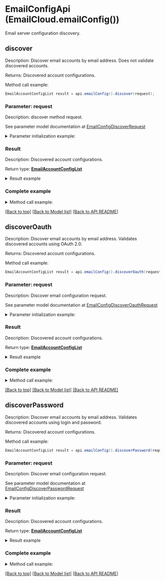 # EmailConfigApi (EmailCloud.emailConfig())

Email server configuration discovery.

<a name="discover"></a>
## discover

Description: Discover email accounts by email address. Does not validate discovered accounts.             

Returns: Discovered account configurations.

Method call example:
```java
EmailAccountConfigList result = api.emailConfig().discover(request);
```


### Parameter: request

Description: discover method request.

See parameter model documentation at [EmailConfigDiscoverRequest](EmailConfigDiscoverRequest.md)

<details>
    <summary>Parameter initialization example:</summary>

```java
EmailConfigDiscoverRequest request = Models.emailConfigDiscoverRequest()
    .build();
```

</details>

### Result

Description: Discovered account configurations.

Return type: [**EmailAccountConfigList**](EmailAccountConfigList.md)

<details>
    <summary>Result example</summary>

```java
result = Models.emailAccountConfigList()
    .value(Arrays.<EmailAccountConfig>asList(
        Models.emailAccountConfig()
            .displayName("Google Mail")
            .host("imap.gmail.com")
            .port(993)
            .socketType("SSLAuto")
            .authenticationTypes(Arrays.<AuthenticationType>asList(
                "PasswordCleartext",
                "OAuth2"))
            .extraInfo(Arrays.<NameValuePair>asList(
                Models.nameValuePair()
                    .name("Enable: You need to enable IMAP access")
                    .value("https://mail.google.com/mail/?ui=2&shva=1#settings/fwdandpop")
                    .build()))
            .build(),
        Models.emailAccountConfig()
            .displayName("Google Mail")
            .protocolType("SMTP")
            .host("smtp.gmail.com")
            .port(465)
            .socketType("SSLAuto")
            .authenticationTypes(Arrays.<AuthenticationType>asList(
                "PasswordCleartext",
                "OAuth2"))
            .extraInfo(Arrays.<NameValuePair>asList(
                Models.nameValuePair()
                    .name("Enable: You need to enable IMAP access")
                    .value("https://mail.google.com/mail/?ui=2&shva=1#settings/fwdandpop")
                    .build()))
            .build(),
        Models.emailAccountConfig()
            .displayName("Google Mail")
            .protocolType("POP3")
            .host("pop.gmail.com")
            .port(995)
            .socketType("SSLAuto")
            .authenticationTypes(Arrays.<AuthenticationType>asList(
                "PasswordCleartext",
                "OAuth2"))
            .extraInfo(Arrays.<NameValuePair>asList(
                Models.nameValuePair()
                    .name("Enable: You need to enable IMAP access")
                    .value("https://mail.google.com/mail/?ui=2&shva=1#settings/fwdandpop")
                    .build()))
            .build()))
    .build();
```
</details>

### Complete example

<details>
    <summary>Method call example:</summary>

```java
EmailCloud api = new EmailCloud(appKey, appSid);

// Prepare parameters:
EmailConfigDiscoverRequest request = Models.emailConfigDiscoverRequest()
    .build();

// Call method:
EmailAccountConfigList result = api.emailConfig().discover(request);

// Result example:
result = Models.emailAccountConfigList()
    .value(Arrays.<EmailAccountConfig>asList(
        Models.emailAccountConfig()
            .displayName("Google Mail")
            .host("imap.gmail.com")
            .port(993)
            .socketType("SSLAuto")
            .authenticationTypes(Arrays.<AuthenticationType>asList(
                "PasswordCleartext",
                "OAuth2"))
            .extraInfo(Arrays.<NameValuePair>asList(
                Models.nameValuePair()
                    .name("Enable: You need to enable IMAP access")
                    .value("https://mail.google.com/mail/?ui=2&shva=1#settings/fwdandpop")
                    .build()))
            .build(),
        Models.emailAccountConfig()
            .displayName("Google Mail")
            .protocolType("SMTP")
            .host("smtp.gmail.com")
            .port(465)
            .socketType("SSLAuto")
            .authenticationTypes(Arrays.<AuthenticationType>asList(
                "PasswordCleartext",
                "OAuth2"))
            .extraInfo(Arrays.<NameValuePair>asList(
                Models.nameValuePair()
                    .name("Enable: You need to enable IMAP access")
                    .value("https://mail.google.com/mail/?ui=2&shva=1#settings/fwdandpop")
                    .build()))
            .build(),
        Models.emailAccountConfig()
            .displayName("Google Mail")
            .protocolType("POP3")
            .host("pop.gmail.com")
            .port(995)
            .socketType("SSLAuto")
            .authenticationTypes(Arrays.<AuthenticationType>asList(
                "PasswordCleartext",
                "OAuth2"))
            .extraInfo(Arrays.<NameValuePair>asList(
                Models.nameValuePair()
                    .name("Enable: You need to enable IMAP access")
                    .value("https://mail.google.com/mail/?ui=2&shva=1#settings/fwdandpop")
                    .build()))
            .build()))
    .build();
```

</details>

[[Back to top]](#) [[Back to Model list]](Models.md) [[Back to API README]](README.md)

<a name="discoverOauth"></a>
## discoverOauth

Description: Discover email accounts by email address. Validates discovered accounts using OAuth 2.0.             

Returns: Discovered account configurations.

Method call example:
```java
EmailAccountConfigList result = api.emailConfig().discoverOauth(request);
```

### Parameter: request

Description: Discover email configuration request.

See parameter model documentation at [EmailConfigDiscoverOauthRequest](EmailConfigDiscoverOauthRequest.md)

<details>
    <summary>Parameter initialization example:</summary>
    
```java
EmailConfigDiscoverOauthRequest request = Models.emailConfigDiscoverOauthRequest()
    .clientId("ClientId")
    .clientSecret("ClientSecret")
    .refreshToken("RefreshToken")
    .address("example@aspose.com")
    .fastProcessing(true)
    .build();
```

</details>


### Result

Description: Discovered account configurations.

Return type: [**EmailAccountConfigList**](EmailAccountConfigList.md)

<details>
    <summary>Result example</summary>

```java
result = Models.emailAccountConfigList()
    .value(Arrays.<EmailAccountConfig>asList(
        Models.emailAccountConfig()
            .displayName("Google Mail")
            .host("imap.gmail.com")
            .port(993)
            .socketType("SSLAuto")
            .authenticationTypes(Arrays.<AuthenticationType>asList(
                "PasswordCleartext",
                "OAuth2"))
            .extraInfo(Arrays.<NameValuePair>asList(
                Models.nameValuePair()
                    .name("Enable: You need to enable IMAP access")
                    .value("https://mail.google.com/mail/?ui=2&shva=1#settings/fwdandpop")
                    .build()))
            .build(),
        Models.emailAccountConfig()
            .displayName("Google Mail")
            .protocolType("SMTP")
            .host("smtp.gmail.com")
            .port(465)
            .socketType("SSLAuto")
            .authenticationTypes(Arrays.<AuthenticationType>asList(
                "PasswordCleartext",
                "OAuth2"))
            .extraInfo(Arrays.<NameValuePair>asList(
                Models.nameValuePair()
                    .name("Enable: You need to enable IMAP access")
                    .value("https://mail.google.com/mail/?ui=2&shva=1#settings/fwdandpop")
                    .build()))
            .build(),
        Models.emailAccountConfig()
            .displayName("Google Mail")
            .protocolType("POP3")
            .host("pop.gmail.com")
            .port(995)
            .socketType("SSLAuto")
            .authenticationTypes(Arrays.<AuthenticationType>asList(
                "PasswordCleartext",
                "OAuth2"))
            .extraInfo(Arrays.<NameValuePair>asList(
                Models.nameValuePair()
                    .name("Enable: You need to enable IMAP access")
                    .value("https://mail.google.com/mail/?ui=2&shva=1#settings/fwdandpop")
                    .build()))
            .build()))
    .build();
```
</details>

### Complete example

<details>
    <summary>Method call example:</summary>

```java
EmailCloud api = new EmailCloud(appKey, appSid);

// Prepare parameters:
EmailConfigDiscoverOauthRequest request = Models.emailConfigDiscoverOauthRequest()
    .clientId("ClientId")
    .clientSecret("ClientSecret")
    .refreshToken("RefreshToken")
    .address("example@aspose.com")
    .fastProcessing(true)
    .build();

// Call method:
EmailAccountConfigList result = api.emailConfig().discoverOauth(request);

// Result example:
result = Models.emailAccountConfigList()
    .value(Arrays.<EmailAccountConfig>asList(
        Models.emailAccountConfig()
            .displayName("Google Mail")
            .host("imap.gmail.com")
            .port(993)
            .socketType("SSLAuto")
            .authenticationTypes(Arrays.<AuthenticationType>asList(
                "PasswordCleartext",
                "OAuth2"))
            .extraInfo(Arrays.<NameValuePair>asList(
                Models.nameValuePair()
                    .name("Enable: You need to enable IMAP access")
                    .value("https://mail.google.com/mail/?ui=2&shva=1#settings/fwdandpop")
                    .build()))
            .build(),
        Models.emailAccountConfig()
            .displayName("Google Mail")
            .protocolType("SMTP")
            .host("smtp.gmail.com")
            .port(465)
            .socketType("SSLAuto")
            .authenticationTypes(Arrays.<AuthenticationType>asList(
                "PasswordCleartext",
                "OAuth2"))
            .extraInfo(Arrays.<NameValuePair>asList(
                Models.nameValuePair()
                    .name("Enable: You need to enable IMAP access")
                    .value("https://mail.google.com/mail/?ui=2&shva=1#settings/fwdandpop")
                    .build()))
            .build(),
        Models.emailAccountConfig()
            .displayName("Google Mail")
            .protocolType("POP3")
            .host("pop.gmail.com")
            .port(995)
            .socketType("SSLAuto")
            .authenticationTypes(Arrays.<AuthenticationType>asList(
                "PasswordCleartext",
                "OAuth2"))
            .extraInfo(Arrays.<NameValuePair>asList(
                Models.nameValuePair()
                    .name("Enable: You need to enable IMAP access")
                    .value("https://mail.google.com/mail/?ui=2&shva=1#settings/fwdandpop")
                    .build()))
            .build()))
    .build();
```

</details>

[[Back to top]](#) [[Back to Model list]](Models.md) [[Back to API README]](README.md)
<a name="discoverPassword"></a>
## discoverPassword

Description: Discover email accounts by email address. Validates discovered accounts using login and password.             

Returns: Discovered account configurations.

Method call example:
```java
EmailAccountConfigList result = api.emailConfig().discoverPassword(request);
```

### Parameter: request

Description: Discover email configuration request.

See parameter model documentation at [EmailConfigDiscoverPasswordRequest](EmailConfigDiscoverPasswordRequest.md)

<details>
    <summary>Parameter initialization example:</summary>
    
```java
EmailConfigDiscoverPasswordRequest request = Models.emailConfigDiscoverPasswordRequest()
    .password("password")
    .address("example@aspose.com")
    .fastProcessing(true)
    .build();
```

</details>


### Result

Description: Discovered account configurations.

Return type: [**EmailAccountConfigList**](EmailAccountConfigList.md)

<details>
    <summary>Result example</summary>

```java
result = Models.emailAccountConfigList()
    .value(Arrays.<EmailAccountConfig>asList(
        Models.emailAccountConfig()
            .displayName("Google Mail")
            .host("imap.gmail.com")
            .port(993)
            .socketType("SSLAuto")
            .authenticationTypes(Arrays.<AuthenticationType>asList(
                "PasswordCleartext",
                "OAuth2"))
            .extraInfo(Arrays.<NameValuePair>asList(
                Models.nameValuePair()
                    .name("Enable: You need to enable IMAP access")
                    .value("https://mail.google.com/mail/?ui=2&shva=1#settings/fwdandpop")
                    .build()))
            .build(),
        Models.emailAccountConfig()
            .displayName("Google Mail")
            .protocolType("SMTP")
            .host("smtp.gmail.com")
            .port(465)
            .socketType("SSLAuto")
            .authenticationTypes(Arrays.<AuthenticationType>asList(
                "PasswordCleartext",
                "OAuth2"))
            .extraInfo(Arrays.<NameValuePair>asList(
                Models.nameValuePair()
                    .name("Enable: You need to enable IMAP access")
                    .value("https://mail.google.com/mail/?ui=2&shva=1#settings/fwdandpop")
                    .build()))
            .build(),
        Models.emailAccountConfig()
            .displayName("Google Mail")
            .protocolType("POP3")
            .host("pop.gmail.com")
            .port(995)
            .socketType("SSLAuto")
            .authenticationTypes(Arrays.<AuthenticationType>asList(
                "PasswordCleartext",
                "OAuth2"))
            .extraInfo(Arrays.<NameValuePair>asList(
                Models.nameValuePair()
                    .name("Enable: You need to enable IMAP access")
                    .value("https://mail.google.com/mail/?ui=2&shva=1#settings/fwdandpop")
                    .build()))
            .build()))
    .build();
```
</details>

### Complete example

<details>
    <summary>Method call example:</summary>

```java
EmailCloud api = new EmailCloud(appKey, appSid);

// Prepare parameters:
EmailConfigDiscoverPasswordRequest request = Models.emailConfigDiscoverPasswordRequest()
    .password("password")
    .address("example@aspose.com")
    .fastProcessing(true)
    .build();

// Call method:
EmailAccountConfigList result = api.emailConfig().discoverPassword(request);

// Result example:
result = Models.emailAccountConfigList()
    .value(Arrays.<EmailAccountConfig>asList(
        Models.emailAccountConfig()
            .displayName("Google Mail")
            .host("imap.gmail.com")
            .port(993)
            .socketType("SSLAuto")
            .authenticationTypes(Arrays.<AuthenticationType>asList(
                "PasswordCleartext",
                "OAuth2"))
            .extraInfo(Arrays.<NameValuePair>asList(
                Models.nameValuePair()
                    .name("Enable: You need to enable IMAP access")
                    .value("https://mail.google.com/mail/?ui=2&shva=1#settings/fwdandpop")
                    .build()))
            .build(),
        Models.emailAccountConfig()
            .displayName("Google Mail")
            .protocolType("SMTP")
            .host("smtp.gmail.com")
            .port(465)
            .socketType("SSLAuto")
            .authenticationTypes(Arrays.<AuthenticationType>asList(
                "PasswordCleartext",
                "OAuth2"))
            .extraInfo(Arrays.<NameValuePair>asList(
                Models.nameValuePair()
                    .name("Enable: You need to enable IMAP access")
                    .value("https://mail.google.com/mail/?ui=2&shva=1#settings/fwdandpop")
                    .build()))
            .build(),
        Models.emailAccountConfig()
            .displayName("Google Mail")
            .protocolType("POP3")
            .host("pop.gmail.com")
            .port(995)
            .socketType("SSLAuto")
            .authenticationTypes(Arrays.<AuthenticationType>asList(
                "PasswordCleartext",
                "OAuth2"))
            .extraInfo(Arrays.<NameValuePair>asList(
                Models.nameValuePair()
                    .name("Enable: You need to enable IMAP access")
                    .value("https://mail.google.com/mail/?ui=2&shva=1#settings/fwdandpop")
                    .build()))
            .build()))
    .build();
```

</details>

[[Back to top]](#) [[Back to Model list]](Models.md) [[Back to API README]](README.md)
